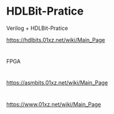 # HDLBit-Pratice

Verilog + HDLBit-Pratice

https://hdlbits.01xz.net/wiki/Main_Page

# 

FPGA

# 

https://asmbits.01xz.net/wiki/Main_Page

#

https://www.01xz.net/wiki/Main_Page
